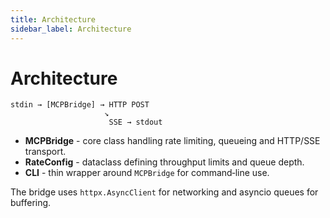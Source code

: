```yaml
---
title: Architecture
sidebar_label: Architecture
---
```


# Architecture

```text
stdin → [MCPBridge] → HTTP POST
                     ↘
                      SSE → stdout
```

- **MCPBridge** - core class handling rate limiting, queueing and HTTP/SSE transport.
- **RateConfig** - dataclass defining throughput limits and queue depth.
- **CLI** - thin wrapper around `MCPBridge` for command‑line use.

The bridge uses `httpx.AsyncClient` for networking and asyncio queues for buffering.
